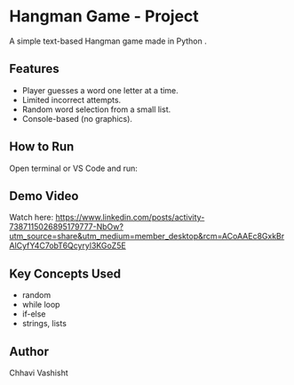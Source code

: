 # Hangman Game - Project

A simple text-based Hangman game made in Python .

## Features
- Player guesses a word one letter at a time.
- Limited incorrect attempts.
- Random word selection from a small list.
- Console-based (no graphics).

## How to Run
Open terminal or VS Code and run:

## Demo Video
Watch here: https://www.linkedin.com/posts/activity-7387115026895179777-NbOw?utm_source=share&utm_medium=member_desktop&rcm=ACoAAEc8GxkBrAlCyfY4C7obT6Qcyryl3KGoZ5E

## Key Concepts Used
- random
- while loop
- if-else
- strings, lists

## Author
Chhavi Vashisht
